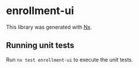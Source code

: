 # enrollment-ui

This library was generated with [Nx](https://nx.dev).

## Running unit tests

Run `nx test enrollment-ui` to execute the unit tests.
